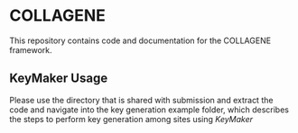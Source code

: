 # COLLAGENE #
This repository contains code and documentation for the COLLAGENE framework.

## KeyMaker Usage
Please use the directory that is shared with submission and extract the code and navigate into the key generation example folder, which describes the steps to perform key generation among sites using *KeyMaker*

